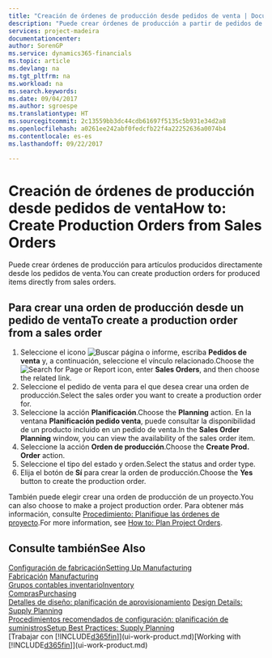 ```yaml
---
title: "Creación de órdenes de producción desde pedidos de venta | Documentos de Microsoft"
description: "Puede crear órdenes de producción a partir de pedidos de venta en el departamento Ventas y Marketing."
services: project-madeira
documentationcenter: 
author: SorenGP
ms.service: dynamics365-financials
ms.topic: article
ms.devlang: na
ms.tgt_pltfrm: na
ms.workload: na
ms.search.keywords: 
ms.date: 09/04/2017
ms.author: sgroespe
ms.translationtype: HT
ms.sourcegitcommit: 2c13559bb3dc44cdb61697f5135c5b931e34d2a8
ms.openlocfilehash: a0261ee242abf0fedcfb22f4a22252636a0074b4
ms.contentlocale: es-es
ms.lasthandoff: 09/22/2017

---
```

# <a name="how-to-create-production-orders-from-sales-orders"></a><span data-ttu-id="5f0de-103">Creación de órdenes de producción desde pedidos de venta</span><span class="sxs-lookup"><span data-stu-id="5f0de-103">How to: Create Production Orders from Sales Orders</span></span>
<span data-ttu-id="5f0de-104">Puede crear órdenes de producción para artículos producidos directamente desde los pedidos de venta.</span><span class="sxs-lookup"><span data-stu-id="5f0de-104">You can create production orders for produced items directly from sales orders.</span></span>  

## <a name="to-create-a-production-order-from-a-sales-order"></a><span data-ttu-id="5f0de-105">Para crear una orden de producción desde un pedido de venta</span><span class="sxs-lookup"><span data-stu-id="5f0de-105">To create a production order from a sales order</span></span>  

1.  <span data-ttu-id="5f0de-106">Seleccione el icono ![Buscar página o informe](media/ui-search/search_small.png "icono Buscar página o informe"), escriba **Pedidos de venta** y, a continuación, seleccione el vínculo relacionado.</span><span class="sxs-lookup"><span data-stu-id="5f0de-106">Choose the ![Search for Page or Report](media/ui-search/search_small.png "Search for Page or Report icon") icon, enter **Sales Orders**, and then choose the related link.</span></span>  
2.  <span data-ttu-id="5f0de-107">Seleccione el pedido de venta para el que desea crear una orden de producción.</span><span class="sxs-lookup"><span data-stu-id="5f0de-107">Select the sales order you want to create a production order for.</span></span>  
3.  <span data-ttu-id="5f0de-108">Seleccione la acción **Planificación**.</span><span class="sxs-lookup"><span data-stu-id="5f0de-108">Choose the **Planning** action.</span></span> <span data-ttu-id="5f0de-109">En la ventana **Planificación pedido venta**, puede consultar la disponibilidad de un producto incluido en un pedido de venta.</span><span class="sxs-lookup"><span data-stu-id="5f0de-109">In the **Sales Order Planning** window, you can view the availability of the sales order item.</span></span>  
4.  <span data-ttu-id="5f0de-110">Seleccione la acción **Orden de producción**.</span><span class="sxs-lookup"><span data-stu-id="5f0de-110">Choose the **Create Prod. Order** action.</span></span>  
5.  <span data-ttu-id="5f0de-111">Seleccione el tipo del estado y orden.</span><span class="sxs-lookup"><span data-stu-id="5f0de-111">Select the status and order type.</span></span>  
6.  <span data-ttu-id="5f0de-112">Elija el botón de **Sí** para crear la orden de producción.</span><span class="sxs-lookup"><span data-stu-id="5f0de-112">Choose the **Yes** button to create the production order.</span></span>

<span data-ttu-id="5f0de-113">También puede elegir crear una orden de producción de un proyecto.</span><span class="sxs-lookup"><span data-stu-id="5f0de-113">You can also choose to make a project production order.</span></span> <span data-ttu-id="5f0de-114">Para obtener más información, consulte [Procedimiento: Planifique las órdenes de proyecto](production-how-to-plan-project-orders.md).</span><span class="sxs-lookup"><span data-stu-id="5f0de-114">For more information, see [How to: Plan Project Orders](production-how-to-plan-project-orders.md).</span></span>   

## <a name="see-also"></a><span data-ttu-id="5f0de-115">Consulte también</span><span class="sxs-lookup"><span data-stu-id="5f0de-115">See Also</span></span>  
[<span data-ttu-id="5f0de-116">Configuración de fabricación</span><span class="sxs-lookup"><span data-stu-id="5f0de-116">Setting Up Manufacturing</span></span>](production-configure-production-processes.md)  
<span data-ttu-id="5f0de-117">[Fabricación](production-manage-manufacturing.md)  </span><span class="sxs-lookup"><span data-stu-id="5f0de-117">[Manufacturing](production-manage-manufacturing.md)  </span></span>  
[<span data-ttu-id="5f0de-118">Grupos contables inventario</span><span class="sxs-lookup"><span data-stu-id="5f0de-118">Inventory</span></span>](inventory-manage-inventory.md)  
[<span data-ttu-id="5f0de-119">Compras</span><span class="sxs-lookup"><span data-stu-id="5f0de-119">Purchasing</span></span>](purchasing-manage-purchasing.md)  
<span data-ttu-id="5f0de-120">[Detalles de diseño: planificación de aprovisionamiento](design-details-supply-planning.md) </span><span class="sxs-lookup"><span data-stu-id="5f0de-120">[Design Details: Supply Planning](design-details-supply-planning.md) </span></span>  
[<span data-ttu-id="5f0de-121">Procedimientos recomendados de configuración: planificación de suministros</span><span class="sxs-lookup"><span data-stu-id="5f0de-121">Setup Best Practices: Supply Planning</span></span>](setup-best-practices-supply-planning.md)  
<span data-ttu-id="5f0de-122">[Trabajar con [!INCLUDE[d365fin](includes/d365fin_md.md)]](ui-work-product.md)</span><span class="sxs-lookup"><span data-stu-id="5f0de-122">[Working with [!INCLUDE[d365fin](includes/d365fin_md.md)]](ui-work-product.md)</span></span>

